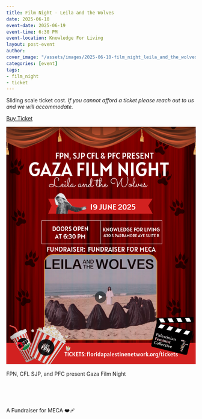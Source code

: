 ```yaml
---
title: Film Night - Leila and the Wolves
date: 2025-06-10
event-date: 2025-06-19
event-time: 6:30 PM
event-location: Knowledge For Living
layout: post-event
author: 
cover_image: "/assets/images/2025-06-10-film_night_leila_and_the_wolves/1.png"
categories: [event]
tags:
- film_night
- ticket
---
```


<p>Sliding scale ticket cost.
<i>If you cannot afford a ticket please reach out to us and we will accommodate.</i></p>
<div class="button-container">
    <div class="button">
    <a href="https://givebutter.com/xY21NM" target="_blank">Buy Ticket</a>
    </div>
</div>

![1](/assets/images/2025-06-10-film_night_leila_and_the_wolves/1.png)

<p style="text-align: left;">
FPN, CFL SJP, and PFC present Gaza Film Night<br/><br/>

<br/><br/>

A Fundraiser for MECA ❤️‍🩹
</p>
